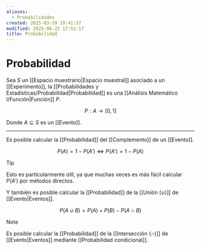 ```yaml
---
aliases:
  - Probabilidades
created: 2025-03-19 19:41:57
modified: 2025-06-22 17:52:17
title: Probabilidad
---
```


# Probabilidad

Sea $S$ un [[Espacio muestrario|Espacio muestral]] asociado a un [[Experimento]], la [[Probabilidades y Estadísticas/Probabilidad|Probabilidad]] es una [[Análisis Matemático I/Función|Función]] $P$.

$$
P: A \to [0, 1]
$$

Donde $A \subseteq S$ es un [[Evento]].

---

Es posible calcular la [[Probabilidad]] del [[Complemento]] de un [[Evento]].

$$
P \left( A \right) = 1 - P \left( A' \right)
\Leftrightarrow
P \left( A' \right) = 1 - P \left( A \right)
$$

> [!tip]
> Esto es particularmente útil, ya que muchas veces es más fácil calcular $P \left( A' \right)$ por métodos directos.

Y también es posible calcular la [[Probabilidad]] de la [[Unión (∪)]] de [[Evento|Eventos]].

$$
P \left( A \cup B \right) = P \left( A \right) + P \left( B \right) - P \left( A \cap B \right)
$$

> [!note]
> Es posible calcular la [[Probabilidad]] de la [[Intersección (∩)]] de [[Evento|Eventos]] mediante [[Probabilidad condicional]].
